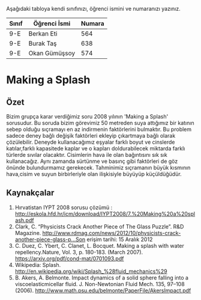 

Aşağıdaki tabloya kendi sınıfınızı, öğrenci ismini ve numaranızı yazınız. 

Sınıf | Öğrenci İsmi  | Numara
-------|----------------|--------
9-E   | Berkan Eti | 564
9-E   | Burak Taş | 638
9-E   | Okan Gümüşsoy |574

# Making a Splash
## Özet  
  Bizim grupça karar verdiğimiz soru 2008 yılının 'Making a Splash' sorusudur. Bu soruda  bizim görevimiz 50 metreden suya attığımız bir katının sebep olduğu sıçramayı en az indirmenin faktörlerini bulmaktır. Bu problem sadece deney bağlı değişik faktörleri ekleyip çıkartmaya bağlı olarak çözülebilir. Deneyde kullanacağımız eşyalar farklı boyut ve cinslerde katılar,farklı kapasitede kaplar ve o kapları doldurabilecek miktarda farklı türlerde sıvılar olacaktır. Cisimlerin hava ile olan bağıntısını sık sık kullanacağız. Aynı zamanda sürtünme ve basınç gibi faktörleri de göz önünde bulundurmamız gerekecek. Tahminimiz sıçramanın büyük kısmının hava,cisim ve suyun birbirleriyle olan ilişkisiyle büyüyüp küçüldüğüdür.

## Kaynakçalar  

 1. Hırvatistan IYPT 2008 sorusu çözümü  : http://eskola.hfd.hr/icm/download/IYPT2008/7.%20Making%20a%20splash.pdf
 2. Clark, C. “Physicists Crack Another Piece of The Glass Puzzle”. R&D Magazine.
http://www.rdmag.com/news/2012/10/physicists-crack-another-piece-glass-p...Son erişim tarihi: 15 Aralık 2012                               
3. C. Duez, C. Ybert, C. Clanet, L. Bocquet. Making a splash with water repellency.Nature, Vol. 3, p. 180-183. (March 2007). https://arxiv.org/pdf/cond-mat/0701093.pdf
4. Wikipedia: Splash. http://en.wikipedia.org/wiki/Splash_%28fluid_mechanics%29
5. B. Akers, A. Belmonte. Impact dynamics of a solid sphere falling into a viscoelasticmicellar fluid. J. Non-Newtonian Fluid Mech. 135, 97–108 (2006). http://www.math.psu.edu/belmonte/PaperFile/AkersImpact.pdf
